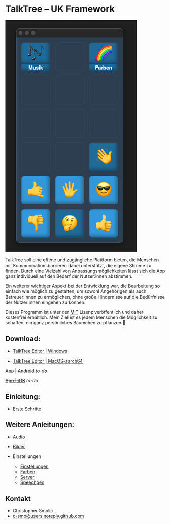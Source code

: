 # TalkTree – UK Framework

   <img src="./preview.png" alt="token" width="414" height="730">

TalkTree soll eine offene und zugängliche Plattform bieten, die Menschen mit Kommunikationsbarrieren dabei unterstützt, die eigene Stimme zu finden. Durch eine Vielzahl von Anpassungsmöglichkeiten lässt sich die App ganz individuell auf den Bedarf der Nutzer:innen abstimmen.

Ein weiterer wichtiger Aspekt bei der Entwicklung war, die Bearbeitung so einfach wie möglich zu gestalten, um sowohl Angehörigen als auch Betreuer:innen zu ermöglichen, ohne große Hindernisse auf die Bedürfnisse der Nutzer:innen eingehen zu können.

Dieses Programm ist unter der [MIT](https://github.com/c-smo/TalkTree-Edit/blob/main/LICENSE.md) Lizenz veröffentlich und daher kostenfrei erhältlich. Mein Ziel ist es jedem Menschen die Möglichkeit zu schaffen, ein ganz persönliches Bäumchen zu pflanzen 🌱

## Download:

- [TalkTree Editor | Windows](https://github.com/c-smo/TalkTree-Edit/releases/download/v0.1.0/TalkTree.Editor_v0.1.0_x64-setup.exe)

- [TalkTree Editor | MacOS-aarch64](https://github.com/c-smo/TalkTree-Edit/releases/download/v0.1.0/TalkTree.Editor_v0.1.0_aarch64.dmg)

~~[App | Android](URL)~~ _to-do_

~~[App | iOS](URL)~~ _to-do_

## Einleitung:

- [Erste Schritte](https://github.com/c-smo/TalkTree-Edit/blob/main/Anleitungen/Erste_Schritte.md)

## Weitere Anleitungen:

- [Audio](https://github.com/c-smo/TalkTree-Edit/blob/main/Anleitungen/Audio/Audio.md)
- [Bilder](https://github.com/c-smo/TalkTree-Edit/blob/main/Anleitungen/Bilder/Bilder.md)
- Einstellungen

  - [Einstellungen](https://github.com/c-smo/TalkTree-Edit/blob/main/Anleitungen/Einstellungen/Einstellungen.md)
  - [Farben](https://github.com/c-smo/TalkTree-Edit/blob/main/Anleitungen/Einstellungen/Farben.md)
  - [Server](https://github.com/c-smo/TalkTree-Edit/blob/main/Anleitungen/Einstellungen/Server.md)
  - [Speechgen](https://github.com/c-smo/TalkTree-Edit/blob/main/Anleitungen/Einstellungen/Speechgen.md)

## Kontakt

- Christopher Smolic
- c-smo@users.noreply.github.com
